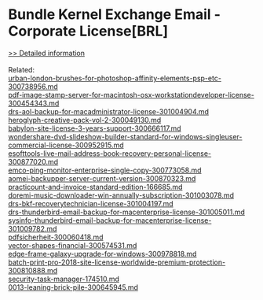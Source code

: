 # Bundle Kernel Exchange Email - Corporate License[BRL]
[>> Detailed information](https://secure.element5.com/esales/product.html?productid=300384679&affiliateid=200057808)<br/><br/>Related:
<br />[urban-london-brushes-for-photoshop-affinity-elements-psp-etc-300738956.md](https://github.com/downloadplanet/downloadplanet/blob/main/urban-london-brushes-for-photoshop-affinity-elements-psp-etc-300738956.md)<br />[pdf-image-stamp-server-for-macintosh-osx-workstationdeveloper-license-300454343.md](https://github.com/downloadplanet/downloadplanet/blob/main/pdf-image-stamp-server-for-macintosh-osx-workstationdeveloper-license-300454343.md)<br />[drs-aol-backup-for-macadministrator-license-301004904.md](https://github.com/downloadplanet/downloadplanet/blob/main/drs-aol-backup-for-macadministrator-license-301004904.md)<br />[heroglyph-creative-pack-vol-2-300049130.md](https://github.com/downloadplanet/downloadplanet/blob/main/heroglyph-creative-pack-vol-2-300049130.md)<br />[babylon-site-license-3-years-support-300666117.md](https://github.com/downloadplanet/downloadplanet/blob/main/babylon-site-license-3-years-support-300666117.md)<br />[wondershare-dvd-slideshow-builder-standard-for-windows-singleuser-commercial-license-300952915.md](https://github.com/downloadplanet/downloadplanet/blob/main/wondershare-dvd-slideshow-builder-standard-for-windows-singleuser-commercial-license-300952915.md)<br />[esofttools-live-mail-address-book-recovery-personal-license-300877020.md](https://github.com/downloadplanet/downloadplanet/blob/main/esofttools-live-mail-address-book-recovery-personal-license-300877020.md)<br />[emco-ping-monitor-enterprise-single-copy-300773058.md](https://github.com/downloadplanet/downloadplanet/blob/main/emco-ping-monitor-enterprise-single-copy-300773058.md)<br />[aomei-backupper-server-current-version-300870323.md](https://github.com/downloadplanet/downloadplanet/blob/main/aomei-backupper-server-current-version-300870323.md)<br />[practicount-and-invoice-standard-edition-166685.md](https://github.com/downloadplanet/downloadplanet/blob/main/practicount-and-invoice-standard-edition-166685.md)<br />[doremi-music-downloader-win-annually-subscription-301003078.md](https://github.com/downloadplanet/downloadplanet/blob/main/doremi-music-downloader-win-annually-subscription-301003078.md)<br />[drs-bkf-recoverytechnician-license-301004197.md](https://github.com/downloadplanet/downloadplanet/blob/main/drs-bkf-recoverytechnician-license-301004197.md)<br />[drs-thunderbird-email-backup-for-macenterprise-license-301005011.md](https://github.com/downloadplanet/downloadplanet/blob/main/drs-thunderbird-email-backup-for-macenterprise-license-301005011.md)<br />[sysinfo-thunderbird-email-backup-for-macenterprise-license-301009782.md](https://github.com/downloadplanet/downloadplanet/blob/main/sysinfo-thunderbird-email-backup-for-macenterprise-license-301009782.md)<br />[pdfsicherheit-300060418.md](https://github.com/downloadplanet/downloadplanet/blob/main/pdfsicherheit-300060418.md)<br />[vector-shapes-financial-300574531.md](https://github.com/downloadplanet/downloadplanet/blob/main/vector-shapes-financial-300574531.md)<br />[edge-frame-galaxy-upgrade-for-windows-300978818.md](https://github.com/downloadplanet/downloadplanet/blob/main/edge-frame-galaxy-upgrade-for-windows-300978818.md)<br />[batch-print-pro-2018-site-license-worldwide-premium-protection-300810888.md](https://github.com/downloadplanet/downloadplanet/blob/main/batch-print-pro-2018-site-license-worldwide-premium-protection-300810888.md)<br />[security-task-manager-174510.md](https://github.com/downloadplanet/downloadplanet/blob/main/security-task-manager-174510.md)<br />[0013-leaning-brick-pile-300645945.md](https://github.com/downloadplanet/downloadplanet/blob/main/0013-leaning-brick-pile-300645945.md)